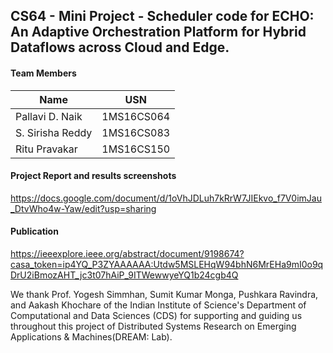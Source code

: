 ## CS64 - Mini Project - Scheduler code for ECHO: An Adaptive Orchestration Platform for Hybrid Dataflows across Cloud and Edge.

#### Team Members

| Name  | USN |
| ------------- | ------------- |
| Pallavi D. Naik  | 1MS16CS064  |
| S. Sirisha Reddy   | 1MS16CS083 |
| Ritu Pravakar  | 1MS16CS150  |

#### Project Report and results screenshots 

https://docs.google.com/document/d/1oVhJDLuh7kRrW7JIEkvo_f7V0imJau_DtvWho4w-Yaw/edit?usp=sharing

#### Publication 

https://ieeexplore.ieee.org/abstract/document/9198674?casa_token=ip4YQ_P3ZYAAAAAA:Utdw5MSLEHqW94bhN6MrEHa9mI0o9qDrU2iBmozAHT_jc3t07hAiP_9ITWewwyeYQ1b24cgb4Q


We thank Prof. Yogesh Simmhan, Sumit Kumar Monga, Pushkara Ravindra, and Aakash Khochare of the Indian Institute of Science's Department of Computational and Data Sciences (CDS) for supporting and guiding us throughout this project of Distributed Systems Research on Emerging Applications & Machines(DREAM: Lab).
